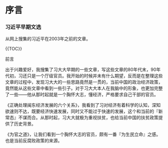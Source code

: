 # 序言

### 习近平早期文选

从网上搜集的习近平在2003年之前的文章。

\{{TOC\}}

前言

出于兴趣爱好，我搜集了习大大早期的一些文章，写这些文章的80年代末，90年代初，习还只是一个厅级官员。我开始的时候并未有什么期望，反而是在整理这些文章的过程中，发现习大大的一些思路竟然是一贯的，当前中国的政治经济政策，竟然能从这些文章中看到一些引子。对于习大大本人在我脑中的形象，也更加完整了一些——他从那时起就是一个胸怀大志，懂经济，严格要求自己干部的官员。

《正确处理闽东经济发展的六个关系》，我看到了习对经济有着科学的认知，深知欲速则不达，既要经济快速发展，同时又不能过于快速的发展，这个和当前的『新常态』不谋而合。从那时起，习大大就极为重视扶贫，也给当前中国的扶贫政策提供了历史背景。

《为官之道》，让我们看到一个胸怀大志的官员，颇有一番『为生民立命』之感。也是当前反腐败政策的来源。

###





###

>



###

>

